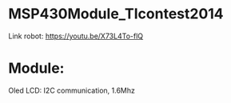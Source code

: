 # MSP430Module_TIcontest2014
Link robot: https://youtu.be/X73L4To-flQ
# Module:
Oled LCD: I2C communication, 1.6Mhz
